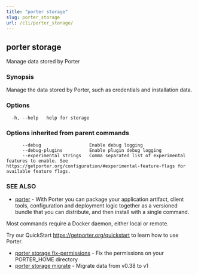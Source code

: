 ```yaml
---
title: "porter storage"
slug: porter_storage
url: /cli/porter_storage/
---
```

## porter storage

Manage data stored by Porter

### Synopsis

Manage the data stored by Porter, such as credentials and installation data.

### Options

```
  -h, --help   help for storage
```

### Options inherited from parent commands

```
      --debug                  Enable debug logging
      --debug-plugins          Enable plugin debug logging
      --experimental strings   Comma separated list of experimental features to enable. See https://getporter.org/configuration/#experimental-feature-flags for available feature flags.
```

### SEE ALSO

* [porter](/cli/porter/)	 - With Porter you can package your application artifact, client tools, configuration and deployment logic together as a versioned bundle that you can distribute, and then install with a single command.

Most commands require a Docker daemon, either local or remote.

Try our QuickStart https://getporter.org/quickstart to learn how to use Porter.

* [porter storage fix-permissions](/cli/porter_storage_fix-permissions/)	 - Fix the permissions on your PORTER_HOME directory
* [porter storage migrate](/cli/porter_storage_migrate/)	 - Migrate data from v0.38 to v1

